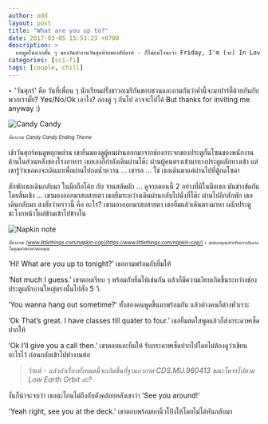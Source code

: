```yaml
---
author: odd
layout: post
title: "What are you up to?"
date: 2017-03-05 15:53:23 +0700
description: >
  บทพูดในฉากสั้น ๆ ของวันทำงานวันสุดท้ายของสัปดาห์ - ก็ไม่แน่ใจนะว่า Friday, I'm (จะ) In Love เหมือนอย่างเคยมั๊ย
categories: [sci-fi]
tags: [couple, chill]
---
```

‣ 'วันศุกร์' คือ วันที่เพื่อน ๆ นักเรียนฝรั่งชาวอเมริกันชอบชวนและถามกันว่าค่ำนี้จะมาปาร์ตี้ด้วยกันกับพวกเรามั๊ย? Yes/No/Ok เอาไง? ลองดู ๆ กันไป อาจจะไปได้ But thanks for inviting me anyway :)

![Candy Candy](https://res.cloudinary.com/sdees-reallife/image/upload/r_10/v1548497660/candy_ending_theme.jpg)

<sup><sub>*ที่มาภาพ: Candy Candy Ending Theme*</sub></sup>

เช้าวันศุกร์คนดูพลุกพล่าน เขายืนมองดูผู้คนผ่านออกมาจากช่องกระจกของประตูกั้นโซนของพนักงานด้านในส่วนหลังของโรงอาหาร เธอเองก็กำลังเดินผ่านโต๊ะ ผ่านผู้คนตรงเข้ามาทางประตูผลักทางเข้า แต่เขารู้ว่าเธอคงจะเดินมาเพื่อผ่านไปกดน้ำหวาน … เขารอ … ใช่ เธอเดินมาแค่ผ่านไปที่ตู้กดโซดา

สักพักเธอเดินกลับมา ในมือถือโค้ก กับ จานสลัดผัก … ดูจากตอนนี้ 2 อย่างที่มีในมือเธอ มันช่างขัดกันโดยสิ้นเชิง … เขามองออกมาสบสายตา เธอยิ้มระหว่างเดินผ่านกลับไปนั่งที่โต๊ะ
ผ่านไปอีกสักพัก เธอเดินกลับมา สงสัยว่าคราวนี้ คือ อะไร? เขามองออกมาสบสายตา เธอยิ้มแล้วเดินตรงมาหา ผลักประตูชะโงกหน้าโผล่ข้ามเข้าไปข้างใน

![Napkin note](/sdee.co/assets/img/authors/odd/2017-03-05/note_400x200.jpg)

<sup><sub>*ที่มาภาพ: [www.littlethings.com/napkin-cop](https://www.littlethings.com/napkin-cop/) ‣ ขอขอบคุณสำหรับแรงบันดาลในคุณค่าของคำขอบคุณ*</sub></sup>

‘Hi! What are you up to tonight?’ เธอถามพร้อมกับยิ้มให้

‘Not much I guess.’ เขาตอบเรียบ ๆ พร้อมกับยิ้มให้เช่นกัน แล้วก็มีความเงียบเกิดขึ้นระหว่างช่องประตูผลักบานใหญ่ตรงนั้นไปสัก 5 วิ.

‘You wanna hang out sometime?’ ทั้งสองคนพูดขึ้นมาพร้อมกัน แล้วต่างคนก็ต่างหัวเราะ

‘Ok That’s great. I have classes till quater to four.’ เธอยิ้มสดใสพูดแล้วก็ส่งกระดาษเช็ดปากให้

‘Ok I’ll give you a call then.’ เขาตอบและยิ้มให้ รับกระดาษเช็ดปากไปโดยไม่ต้องดูว่าเขียนอะไรไว้ ก่อนกลับเข้าไปทำงานต่อ

> ว่าแต่ - *แล้วถ้าเรื่องทั้งหมดนี้จะเกิดขึ้นที่ฐานอวกาศ CDS.MU.960413 ขณะโคจรไปตาม Low Earth Orbit ล่ะ?*

งั้นก็น่าจะจบว่า เธอตะโกนไม่ถึงกับดังคล้อยหลังเขาว่า 'See you around!'

'Yeah right, see you at the deck.' เขาตอบพร้อมยกนิ้วโป้งให้โดยไม่ได้หันกลับมา
